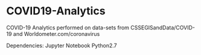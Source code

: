 # COVID19-Analytics
COVID-19 Analytics performed on data-sets from CSSEGISandData/COVID-19 and Worldometer.com/coronavirus


Dependencies:
Jupyter Notebook
Python2.7

